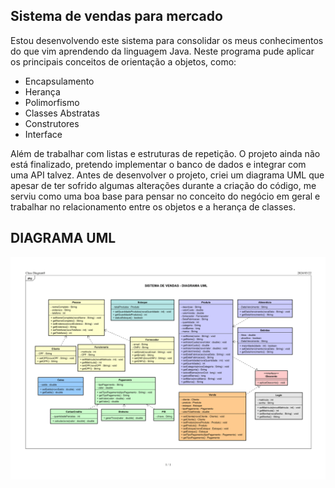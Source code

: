 ## Sistema de vendas para mercado

Estou desenvolvendo este sistema para consolidar os meus conhecimentos do que vim aprendendo da linguagem Java. Neste programa pude aplicar os principais conceitos de orientação a objetos, como:

- Encapsulamento
- Herança
- Polimorfismo
- Classes Abstratas
- Construtores
- Interface

Além de trabalhar com listas e estruturas de repetição. O projeto ainda não está finalizado, pretendo implementar o banco de dados e integrar com uma API talvez.
Antes de desenvolver o projeto, criei um diagrama UML que apesar de ter sofrido algumas alterações durante a criação do código, me serviu como uma boa base para pensar no conceito do negócio em geral e trabalhar no relacionamento entre os objetos e a herança de classes.

## DIAGRAMA UML
![DIAGRAMA UML](diagramaUML.png)
